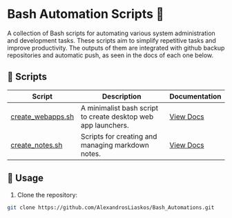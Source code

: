 # Bash Automation Scripts 🚀

A collection of Bash scripts for automating various system administration and development tasks. These scripts aim to simplify repetitive tasks and improve productivity. The outputs of them are integrated with github backup repositories and automatic push, as seen in the docs of each one below.

## 📂 Scripts

| Script | Description | Documentation |
|--------|-------------|---------------|
| [create_webapps.sh](create_webapps/create_webapps.sh) | A minimalist bash script to create desktop web app launchers. | [View Docs](create_webapps/create_webapps.md) |
| [create_notes.sh](create_notes/create_notes.sh) | Scripts for creating and managing markdown notes. | [View Docs](create_notes/create_notes.md) |

## 📜 Usage

1. Clone the repository:
```bash
git clone https://github.com/AlexandrosLiaskos/Bash_Automations.git
